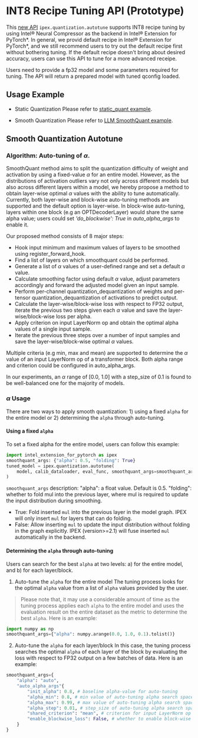 INT8 Recipe Tuning API (Prototype)
=====================================

This [new API](../api_doc.html#ipex.quantization.autotune) `ipex.quantization.autotune` supports INT8 recipe tuning by using Intel® Neural Compressor as the backend in Intel® Extension for PyTorch\*. In general, we provid default recipe in Intel® Extension for PyTorch\*, and we still recommend users to try out the default recipe first without bothering tuning. If the default recipe doesn't bring about desired accuracy, users can use this API to tune for a more advanced receipe.

Users need to provide a fp32 model and some parameters required for tuning. The API will return a prepared model with tuned qconfig loaded.

## Usage Example
- Static Quantization
Please refer to [static_quant example](../../../examples/cpu/features/int8_recipe_tuning/imagenet_autotune.py).

- Smooth Quantization
Please refer to [LLM SmoothQuant example](../../../examples/cpu/llm/inference/single_instance/run_generation.py).

## Smooth Quantization Autotune
### Algorithm: Auto-tuning of $\alpha$.
SmoothQuant method aims to split the quantization difficulty of weight and activation by using a fixed-value $\alpha$ for an entire model. However, as the distributions of activation outliers vary not only across different models but also across different layers within a model, we hereby propose a method to obtain layer-wise optimal $\alpha$ values with the ability to tune automatically.
Currently, both layer-wise and block-wise auto-tuning methods are supported and the default option is layer-wise.
In block-wise auto-tuning, layers within one block (e.g an OPTDecoderLayer) would share the same alpha value; users could set *'do_blockwise': True* in *auto_alpha_args* to enable it.

Our proposed method consists of 8 major steps:

-    Hook input minimum and maximum values of layers to be smoothed using register_forward_hook.
-    Find a list of layers on which smoothquant could be performed.
-    Generate a list of $\alpha$ values of a user-defined range and set a default $\alpha$ value.
-    Calculate smoothing factor using default $\alpha$ value, adjust parameters accordingly and forward the adjusted model given an input sample.
-    Perform per-channel quantization_dequantization of weights and per-tensor quantization_dequantization of activations to predict output.
-    Calculate the layer-wise/block-wise loss with respect to FP32 output, iterate the previous two steps given each $\alpha$ value and save the layer-wise/block-wise loss per alpha.
-    Apply criterion on input LayerNorm op and obtain the optimal alpha values of a single input sample.
-    Iterate the previous three steps over a number of input samples and save the layer-wise/block-wise optimal $\alpha$ values.

Multiple criteria (e.g min, max and mean) are supported to determine the $\alpha$ value of an input LayerNorm op of a transformer block. Both alpha range and criterion could be configured in auto_alpha_args.

In our experiments, an $\alpha$ range of [0.0, 1.0] with a step_size of 0.1 is found to be well-balanced one for the majority of models.

### $\alpha$ Usage
There are two ways to apply smooth quantization: 1) using a fixed `alpha` for the entire model or 2) determining the `alpha` through auto-tuning.

#### Using a fixed `alpha`
To set a fixed alpha for the entire model, users can follow this example:
```python
import intel_extension_for_pytorch as ipex
smoothquant_args: {"alpha": 0.5, "folding": True}
tuned_model = ipex.quantization.autotune(
    model, calib_dataloader, eval_func, smoothquant_args=smoothquant_args,
)
```
`smoothquant_args` description:
"alpha": a float value. Default is 0.5.
"folding": whether to fold mul into the previous layer, where mul is required to update the input distribution during smoothing.
- True: Fold inserted `mul` into the previous layer in the model graph. IPEX will only insert `mul` for layers that can do folding. 
- False: Allow inserting `mul` to update the input distribution without folding in the graph explicitly. IPEX (version>=2.1) will fuse inserted `mul` automatically in the backend.

#### Determining the `alpha` through auto-tuning
Users can search for the best `alpha` at two levels: a) for the entire model, and b) for each layer/block.

1. Auto-tune the `alpha` for the entire model
The tuning process looks for the optimal `alpha` value from a list of `alpha` values provided by the user.
> Please note that, it may use a considerable amount of time as the tuning process applies each `alpha` to the entire model and uses the evaluation result on the entire dataset as the metric to determine the best `alpha`.
Here is an example:

```python
import numpy as np
smoothquant_args={"alpha": numpy.arange(0.0, 1.0, 0.1).tolist()}
```
2. Auto-tune the `alpha` for each layer/block
In this case, the tuning process searches the optimal `alpha` of each layer of the block by evaluating the loss with respect to FP32 output on a few batches of data.
Here is an example:

```python
smoothquant_args={
    "alpha": "auto",
    "auto_alpha_args"{
        "init_alpha": 0.8, # baseline alpha-value for auto-tuning
        "alpha_min": 0.8, # min value of auto-tuning alpha search space
        "alpha_max": 0.99, # max value of auto-tuning alpha search space
        "alpha_step": 0.01, # step_size of auto-tuning alpha search space
        "shared_criterion": "mean", # criterion for input LayerNorm op of a transformer block
        "enable_blockwise_loss": False, # whether to enable block-wise auto-tuning
    }
}
```

[//]: # (marker_feature_int8_autotune)
[//]: # (marker_feature_int8_autotune)
